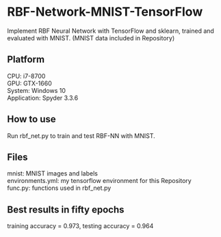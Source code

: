 # RBF-Network-MNIST-TensorFlow
Implement RBF Neural Network with TensorFlow and sklearn, trained and evaluated with MNIST. (MNIST data included in Repository)
## Platform
CPU: i7-8700  
GPU: GTX-1660  
System: Windows 10  
Application: Spyder 3.3.6
## How to use
Run rbf_net.py to train and test RBF-NN with MNIST.
## Files
mnist: MNIST images and labels  
environments.yml: my tensorflow environment for this Repository  
func.py: functions used in rbf_net.py
## Best results in fifty epochs
training accuracy = 0.973, testing accuracy = 0.964
